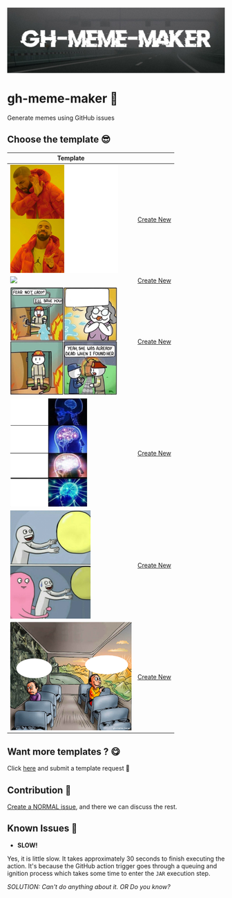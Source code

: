 ![](cover.jpeg)

# gh-meme-maker 🤡

Generate memes using GitHub issues

## Choose the template 😎

| Template                                                                                                                |                                                                                                                                                               	|
|------------------------------------------------------------------------------------------------------------------------	|---------------------------------------------------------------------------------------------------------------------------------------------------------------	|
| <img src="https://raw.githubusercontent.com/theapache64/gh-meme-maker/master/template_images/drake.jpg" height="250"/>    | [Create New](https://github.com/theapache64/gh-meme-maker/issues/new?assignees=theapache64-bot&labels=drake-meme%2C+meme&template=drake-meme.md&title=Drake+Meme)    |
| <img src="https://raw.githubusercontent.com/theapache64/gh-meme-maker/master/template_images/mask.jpg" height="250"/>    | [Create New](https://github.com/theapache64/gh-meme-maker/issues/new?assignees=theapache64-bot&labels=mask-meme%2C+meme&template=mask-meme.md&title=Mask+Meme)    |
| <img src="https://raw.githubusercontent.com/theapache64/gh-meme-maker/master/template_images/fireman_burns.jpg" height="250"/>    | [Create New](https://github.com/theapache64/gh-meme-maker/issues/new?assignees=theapache64-bot&labels=fireman-burns-meme%2C+meme&template=fireman-burns-meme.md&title=Fireman+Burns+Meme)    |
| <img src="https://raw.githubusercontent.com/theapache64/gh-meme-maker/master/template_images/expanding_brain.jpg" height="250"/>    | [Create New](https://github.com/theapache64/gh-meme-maker/issues/new?assignees=theapache64-bot&labels=expanding-brain-meme%2C+meme&template=expanding-brain-meme.md&title=Expanding+Brain+Meme)    |
| <img src="https://raw.githubusercontent.com/theapache64/gh-meme-maker/master/template_images/running_away_balloon.jpg" height="250"/>    | [Create New](https://github.com/theapache64/gh-meme-maker/issues/new?assignees=theapache64-bot&labels=running-away-balloon-meme%2C+meme&template=running-away-balloon-meme.md&title=Running+Away+Balloon+Meme)    |
| <img src="https://raw.githubusercontent.com/theapache64/gh-meme-maker/master/template_images/two_guys_on_a_bus.jpg" height="250"/>    | [Create New](https://github.com/theapache64/gh-meme-maker/issues/new?assignees=theapache64-bot&labels=two-guys-on-a-bus-meme%2C+meme&template=two-guys-on-a-bus-meme.md&title=Two+Guys+On+A+Bus+Meme)    |

## Want more templates ? 😋

Click [here](https://github.com/theapache64/gh-meme-maker/issues/new?labels=template-request) and submit a template
request 🤗

## Contribution 🤲

[Create a NORMAL issue](https://github.com/theapache64/gh-meme-maker/issues/new), and there we can discuss the rest.

## Known Issues 🐞

- **SLOW!**

Yes, it is little slow. It takes approximately 30 seconds to finish executing the action. It's because the GitHub action
trigger goes through a queuing and ignition process which takes some time to enter the `JAR` execution step.

*SOLUTION: Can't do anything about it. OR Do you know?*